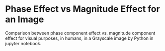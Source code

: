 # Phase Effect vs Magnitude Effect for an Image
Comparison between phase component effect vs. magnitude component effect for visual purposes, in humans, in a Grayscale image by Python in jupyter notebook.
